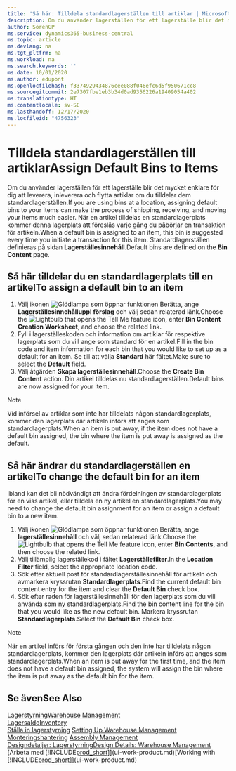 ```yaml
---
title: 'Så här: Tilldela standardlagerställen till artiklar | Microsoft Docs'
description: Om du använder lagerställen för ett lagerställe blir det mycket enklare för dig att leverera, inleverera och flytta artiklar om du tilldelar dem standardlagerställen. När en artikel tilldelas en standardlagerplats kommer denna lagerplats att föreslås varje gång du påbörjar en transaktion för artikeln.
author: SorenGP
ms.service: dynamics365-business-central
ms.topic: article
ms.devlang: na
ms.tgt_pltfrm: na
ms.workload: na
ms.search.keywords: ''
ms.date: 10/01/2020
ms.author: edupont
ms.openlocfilehash: f3374929434876cee088f046efc6d5f950671cc8
ms.sourcegitcommit: 2e7307fbe1eb3b34d0ad9356226a19409054a402
ms.translationtype: HT
ms.contentlocale: sv-SE
ms.lasthandoff: 12/17/2020
ms.locfileid: "4756323"
---
```

# <a name="assign-default-bins-to-items"></a><span data-ttu-id="0b418-104">Tilldela standardlagerställen till artiklar</span><span class="sxs-lookup"><span data-stu-id="0b418-104">Assign Default Bins to Items</span></span>
<span data-ttu-id="0b418-105">Om du använder lagerställen för ett lagerställe blir det mycket enklare för dig att leverera, inleverera och flytta artiklar om du tilldelar dem standardlagerställen.</span><span class="sxs-lookup"><span data-stu-id="0b418-105">If you are using bins at a location, assigning default bins to your items can make the process of shipping, receiving, and moving your items much easier.</span></span> <span data-ttu-id="0b418-106">När en artikel tilldelas en standardlagerplats kommer denna lagerplats att föreslås varje gång du påbörjar en transaktion för artikeln.</span><span class="sxs-lookup"><span data-stu-id="0b418-106">When a default bin is assigned to an item, this bin is suggested every time you initiate a transaction for this item.</span></span> <span data-ttu-id="0b418-107">Standardlagerställen definieras på sidan **Lagerställesinnehåll**.</span><span class="sxs-lookup"><span data-stu-id="0b418-107">Default bins are defined on the **Bin Content** page.</span></span>  

## <a name="to-assign-a-default-bin-to-an-item"></a><span data-ttu-id="0b418-108">Så här tilldelar du en standardlagerplats till en artikel</span><span class="sxs-lookup"><span data-stu-id="0b418-108">To assign a default bin to an item</span></span>
1.  <span data-ttu-id="0b418-109">Välj ikonen ![Glödlampa som öppnar funktionen Berätta](media/ui-search/search_small.png "Berätta vad du vill göra"), ange **Lagerställesinnehålluppl förslag** och välj sedan relaterad länk.</span><span class="sxs-lookup"><span data-stu-id="0b418-109">Choose the ![Lightbulb that opens the Tell Me feature](media/ui-search/search_small.png "Tell me what you want to do") icon, enter **Bin Content Creation Worksheet**, and choose the related link.</span></span>  
2.  <span data-ttu-id="0b418-110">Fyll i lagerställeskoden och information om artiklar för respektive lagerplats som du vill ange som standard för en artikel.</span><span class="sxs-lookup"><span data-stu-id="0b418-110">Fill in the bin code and item information for each bin that you would like to set up as a default for an item.</span></span> <span data-ttu-id="0b418-111">Se till att välja **Standard** här fältet.</span><span class="sxs-lookup"><span data-stu-id="0b418-111">Make sure to select the **Default** field.</span></span>  
3.  <span data-ttu-id="0b418-112">Välj åtgärden **Skapa lagerställesinnehåll**.</span><span class="sxs-lookup"><span data-stu-id="0b418-112">Choose the **Create Bin Content** action.</span></span> <span data-ttu-id="0b418-113">Din artikel tilldelas nu standardlagerställen.</span><span class="sxs-lookup"><span data-stu-id="0b418-113">Default bins are now assigned for your item.</span></span>  

> [!NOTE]  
>  <span data-ttu-id="0b418-114">Vid införsel av artiklar som inte har tilldelats någon standardlagerplats, kommer den lagerplats där artikeln införs att anges som standardlagerplats.</span><span class="sxs-lookup"><span data-stu-id="0b418-114">When an item is put away, if the item does not have a default bin assigned, the bin where the item is put away is assigned as the default.</span></span>  

## <a name="to-change-the-default-bin-for-an-item"></a><span data-ttu-id="0b418-115">Så här ändrar du standardlagerställen en artikel</span><span class="sxs-lookup"><span data-stu-id="0b418-115">To change the default bin for an item</span></span>  
<span data-ttu-id="0b418-116">Ibland kan det bli nödvändigt att ändra fördelningen av standardlagerplats för en viss artikel, eller tilldela en ny artikel en standardlagerplats.</span><span class="sxs-lookup"><span data-stu-id="0b418-116">You may need to change the default bin assignment for an item or assign a default bin to a new item.</span></span>    
1.  <span data-ttu-id="0b418-117">Välj ikonen ![Glödlampa som öppnar funktionen Berätta](media/ui-search/search_small.png "Berätta vad du vill göra"), ange **lagerställesinnehåll** och välj sedan relaterad länk.</span><span class="sxs-lookup"><span data-stu-id="0b418-117">Choose the ![Lightbulb that opens the Tell Me feature](media/ui-search/search_small.png "Tell me what you want to do") icon, enter **Bin Contents**, and then choose the related link.</span></span>  
2.  <span data-ttu-id="0b418-118">Välj tillämplig lagerställekod i fältet **Lagerställefilter**.</span><span class="sxs-lookup"><span data-stu-id="0b418-118">In the **Location Filter** field, select the appropriate location code.</span></span>  
3.  <span data-ttu-id="0b418-119">Sök efter aktuell post för standardlagerställesinnehåll för artikeln och avmarkera kryssrutan **Standardlagerplats**.</span><span class="sxs-lookup"><span data-stu-id="0b418-119">Find the current default bin content entry for the item and clear the **Default Bin** check box.</span></span>  
4.  <span data-ttu-id="0b418-120">Sök efter raden för lagerställesinnehåll för den lagerplats som du vill använda som ny standardlagerplats.</span><span class="sxs-lookup"><span data-stu-id="0b418-120">Find the bin content line for the bin that you would like as the new default bin.</span></span> <span data-ttu-id="0b418-121">Markera kryssrutan **Standardlagerplats**.</span><span class="sxs-lookup"><span data-stu-id="0b418-121">Select the **Default Bin** check box.</span></span>  

> [!NOTE]  
>  <span data-ttu-id="0b418-122">När en artikel införs för första gången och den inte har tilldelats någon standardlagerplats, kommer den lagerplats där artikeln införs att anges som standardlagerplats.</span><span class="sxs-lookup"><span data-stu-id="0b418-122">When an item is put away for the first time, and the item does not have a default bin assigned, the system will assign the bin where the item is put away as the default bin for the item.</span></span>  

## <a name="see-also"></a><span data-ttu-id="0b418-123">Se även</span><span class="sxs-lookup"><span data-stu-id="0b418-123">See Also</span></span>  
[<span data-ttu-id="0b418-124">Lagerstyrning</span><span class="sxs-lookup"><span data-stu-id="0b418-124">Warehouse Management</span></span>](warehouse-manage-warehouse.md)  
[<span data-ttu-id="0b418-125">Lagersaldo</span><span class="sxs-lookup"><span data-stu-id="0b418-125">Inventory</span></span>](inventory-manage-inventory.md)  
<span data-ttu-id="0b418-126">[Ställa in lagerstyrning](warehouse-setup-warehouse.md)   </span><span class="sxs-lookup"><span data-stu-id="0b418-126">[Setting Up Warehouse Management](warehouse-setup-warehouse.md)   </span></span>  
<span data-ttu-id="0b418-127">[Monteringshantering](assembly-assemble-items.md)  </span><span class="sxs-lookup"><span data-stu-id="0b418-127">[Assembly Management](assembly-assemble-items.md)  </span></span>  
[<span data-ttu-id="0b418-128">Designdetaljer: Lagerstyrning</span><span class="sxs-lookup"><span data-stu-id="0b418-128">Design Details: Warehouse Management</span></span>](design-details-warehouse-management.md)  
<span data-ttu-id="0b418-129">[Arbeta med [!INCLUDE[prod_short](includes/prod_short.md)]](ui-work-product.md)</span><span class="sxs-lookup"><span data-stu-id="0b418-129">[Working with [!INCLUDE[prod_short](includes/prod_short.md)]](ui-work-product.md)</span></span>
